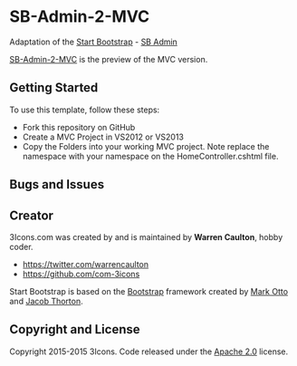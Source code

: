 # SB-Admin-2-MVC
Adaptation of the  [Start Bootstrap](http://startbootstrap.com/) - [SB Admin](http://startbootstrap.com/template-overviews/sb-admin/)


[SB-Admin-2-MVC](http://sbadmin2.azurewebsites.net/) is the preview of the MVC version.

## Getting Started

To use this template, follow these steps:
* Fork this repository on GitHub
* Create a MVC Project in VS2012 or VS2013
* Copy the Folders into your working MVC project. Note replace the namespace with your namespace on the HomeController.cshtml file.

## Bugs and Issues

## Creator

3Icons.com was created by and is maintained by **Warren Caulton**, hobby coder.

* https://twitter.com/warrencaulton
* https://github.com/com-3icons

Start Bootstrap is based on the [Bootstrap](http://getbootstrap.com/) framework created by [Mark Otto](https://twitter.com/mdo) and [Jacob Thorton](https://twitter.com/fat).

## Copyright and License

Copyright 2015-2015 3Icons. Code released under the [Apache 2.0](https://github.com/com-3icons/SB-Admin-2-MVC/blob/master/LICENSE) license.
